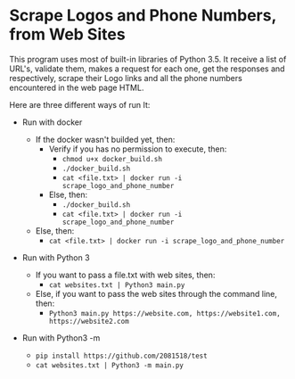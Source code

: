 # Scrape Logos and Phone Numbers, from Web Sites
This program uses most of built-in libraries of Python 3.5. It receive a list of URL's, validate them, makes a request for each one, get the responses and respectively, scrape their Logo links and all the phone numbers encountered in the web page HTML.

Here are three different ways of run It:

- Run with docker
    - If the docker wasn't builded yet, then:
        - Verify if you has no permission to execute, then:
            - `chmod u+x docker_build.sh`
            - `./docker_build.sh`
            - `cat <file.txt> | docker run -i scrape_logo_and_phone_number`
        - Else, then:
            - `./docker_build.sh`
            - `cat <file.txt> | docker run -i scrape_logo_and_phone_number`
   - Else, then:
        - `cat <file.txt> | docker run -i scrape_logo_and_phone_number`

- Run with Python 3
    - If you want to pass a file.txt with web sites, then:
        - `cat websites.txt | Python3 main.py`
    - Else, if you want to pass the web sites through the command line, then:
        - `Python3 main.py https://website.com, https://website1.com, https://website2.com`

- Run with Python3 -m
    - `pip install https://github.com/2081518/test`
    - `cat websites.txt | Python3 -m main.py`
